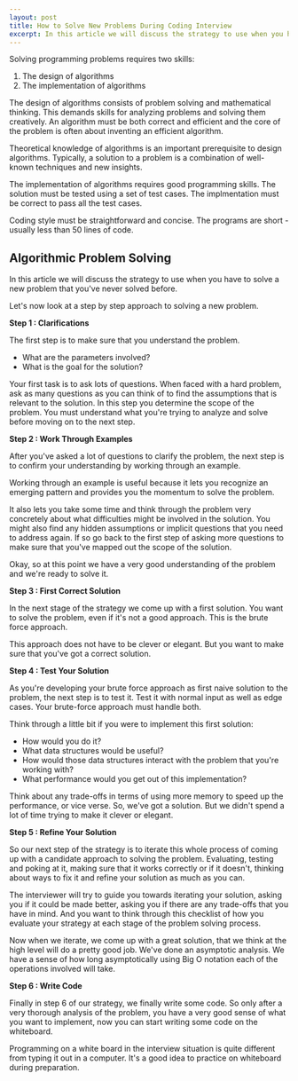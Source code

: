 ```yaml
---
layout: post
title: How to Solve New Problems During Coding Interview
excerpt: In this article we will discuss the strategy to use when you have to solve a new problem that you've never solved before.
---
```


Solving programming problems requires two skills: 

1. The design of algorithms
2. The implementation of algorithms

The design of algorithms consists of problem solving and mathematical thinking. This demands skills for analyzing problems and solving them creatively. An algorithm must be both correct and efficient and the core of the problem is often about inventing an efficient algorithm. 

Theoretical knowledge of algorithms is an important prerequisite to design algorithms. Typically, a solution to a problem is a combination of well-known techniques and new insights. 

The implementation of algorithms requires good programming skills. The solution must be tested using a set of test cases. The implmentation must be correct to pass all the test cases.

Coding style must be straightforward and concise. The programs are short - usually less than 50 lines of code. 

## Algorithmic Problem Solving

In this article we will discuss the strategy to use when you have to solve a new problem that you've never solved before.

Let's now look at a step by step approach to solving a new problem.

**Step 1 : Clarifications**

The first step is to make sure that you understand the problem.

- What are the parameters involved? 
- What is the goal for the solution? 

Your first task is to ask lots of questions. When faced with a hard problem, ask as many questions as you can think of to find the assumptions that is relevant to the solution. In this step you determine the scope of the problem. You must understand what you're trying to analyze and solve before moving on to the next step.

**Step 2 : Work Through Examples**

After you've asked a lot of questions to clarify the problem, the next step is to confirm your understanding by working through an example.

Working through an example is useful because it lets you recognize an emerging pattern and provides you the momentum to solve the problem.

It also lets you take some time and think through the problem very concretely about what difficulties might be involved in the solution. You might also find any hidden assumptions or implicit questions that you need to address again. If so go back to the first step of asking more questions to make sure that you've mapped out the scope of the solution.

Okay, so at this point we have a very good understanding of the problem and we're ready to solve it.

**Step 3 : First Correct Solution**

In the next stage of the strategy we come up with a first solution. You want to solve the problem, even if it's not a good approach. This is the brute force approach.

This approach does not have to be clever or elegant. But you want to make sure that you've got a correct solution.

**Step 4 : Test Your Solution**
 
As you're developing your brute force approach as first naive solution to the problem, the next step is to test it. Test it with normal input as well as edge cases. Your brute-force approach must handle both.

Think through a little bit if you were to implement this first solution: 

- How would you do it? 
- What data structures would be useful? 
- How would those data structures interact with the problem that you're working with? 
- What performance would you get out of this implementation? 

Think about any trade-offs in terms of using more memory to speed up the performance, or vice verse. So, we've got a solution. But we didn't spend a lot of time trying to make it clever or elegant.

**Step 5 : Refine Your Solution**

So our next step of the strategy is to iterate this whole process of coming up with a candidate approach to solving the problem. Evaluating, testing and poking at it, making sure that it works correctly or if it doesn't, thinking about ways to fix it and refine your solution as much as you can.

The interviewer will try to guide you towards iterating your solution, asking you if it could be made better, asking you if there are any trade-offs that you have in mind. And you want to think through this checklist of how you evaluate your strategy at each stage of the problem solving process.

Now when we iterate, we come up with a great solution, that we think at the high level will do a pretty good job. We've done an asymptotic analysis. We have a sense of how long asymptotically using Big O notation each of the operations involved will take.

**Step 6 : Write Code**

Finally in step 6 of our strategy, we finally write some code. So only after a very thorough analysis of the problem, you have a very good sense of what you want to implement, now you can start writing some code on the whiteboard.

Programming on a white board in the interview situation is quite different from typing it out in a computer. It's a good idea to practice on whiteboard during preparation.

